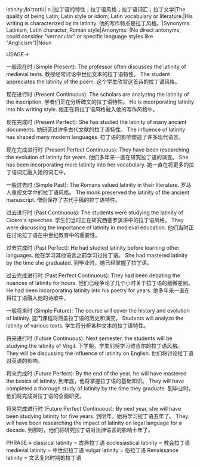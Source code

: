 latinity:/ləˈtɪnɪti/| n.|拉丁语的特性；拉丁语风格；拉丁语词汇；拉丁文学|The quality of being Latin; Latin style or idiom; Latin vocabulary or literature.|His writing is characterized by its latinity. 他的写作特点是拉丁风格。|Synonyms: Latinism, Latin character, Roman style|Antonyms: (No direct antonyms, could consider "vernacular" or specific language styles like "Anglicism")|Noun


USAGE->

一般现在时 (Simple Present):
The professor often discusses the latinity of medieval texts.  教授经常讨论中世纪文本的拉丁语特性。
The student appreciates the latinity of the poem.  这个学生欣赏这首诗的拉丁语风格。

现在进行时 (Present Continuous):
The scholars are analyzing the latinity of the inscription. 学者们正在分析碑文的拉丁语特性。
He is incorporating latinity into his writing style. 他正在将拉丁语风格融入他的写作风格中。

现在完成时 (Present Perfect):
She has studied the latinity of many ancient documents. 她研究过许多古代文献的拉丁语特性。
The influence of latinity has shaped many modern languages. 拉丁语的影响塑造了许多现代语言。

现在完成进行时 (Present Perfect Continuous):
They have been researching the evolution of latinity for years. 他们多年来一直在研究拉丁语的演变。
She has been incorporating more latinity into her vocabulary. 她一直在将更多的拉丁语词汇融入她的词汇中。

一般过去时 (Simple Past):
The Romans valued latinity in their literature. 罗马人重视文学中的拉丁语风格。
The monk preserved the latinity of the ancient manuscript.  僧侣保存了古代手稿的拉丁语特性。

过去进行时 (Past Continuous):
The students were studying the latinity of Cicero's speeches. 学生们当时正在研究西塞罗演讲中的拉丁语风格。
They were discussing the importance of latinity in medieval education. 他们当时正在讨论拉丁语在中世纪教育中的重要性。

过去完成时 (Past Perfect):
He had studied latinity before learning other languages. 他在学习其他语言之前学习过拉丁语。
She had mastered latinity by the time she graduated.  到毕业时，她已经掌握了拉丁语。

过去完成进行时 (Past Perfect Continuous):
They had been debating the nuances of latinity for hours.  他们已经争论了几个小时关于拉丁语的细微差别。
He had been incorporating latinity into his poetry for years. 他多年来一直在将拉丁语融入他的诗歌中。


一般将来时 (Simple Future):
The course will cover the history and evolution of latinity. 这门课程将涵盖拉丁语的历史和演变。
Students will analyze the latinity of various texts. 学生将分析各种文本的拉丁语特性。


将来进行时 (Future Continuous):
Next semester, the students will be studying the latinity of Virgil. 下学期，学生们将学习维吉尔的拉丁语风格。
They will be discussing the influence of latinity on English.  他们将讨论拉丁语对英语的影响。

将来完成时 (Future Perfect):
By the end of the year, he will have mastered the basics of latinity. 到年底，他将掌握拉丁语的基础知识。
They will have completed a thorough study of latinity by the time they graduate. 到毕业时，他们将完成对拉丁语的全面研究。


将来完成进行时 (Future Perfect Continuous):
By next year, she will have been studying latinity for five years. 到明年，她将学习拉丁语五年了。
They will have been researching the impact of latinity on legal language for a decade.  到那时，他们将研究拉丁语对法律语言的影响十年了。

PHRASE->
classical latinity = 古典拉丁语
ecclesiastical latinity = 教会拉丁语
medieval latinity = 中世纪拉丁语
vulgar latinity =  俗拉丁语
Renaissance latinity = 文艺复兴时期的拉丁语
